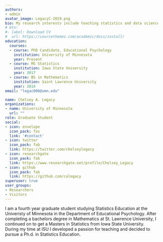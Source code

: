 ```yaml
---
authors:
- admin
avatar_image: LegacyC-2019.png
bio: My research interests include teaching statistics and data science.
# btn:
#- label: Download CV
#  url: https://sourcethemes.com/academic/docs/install/
education:
  courses:
  - course: PhD Candidate, Educational Psychology
    institution: University of Minnesota
    year: Present
  - course: MS Statistics
    institution: Iowa State University
    year: 2017
  - course: BS in Mathematics
    institution: Saint Lawrence University
    year: 2014
email: "legac006@umn.edu"

name: Chelsey A. Legacy
organizations:
- name: University of Minnesota
  url: ""
role: Graduate Student
social:
- icon: envelope
  icon_pack: fas
  link: '#contact'
- icon: twitter
  icon_pack: fab
  link: https://twitter.com/chelseylegacy
- icon: researchgate
  icon_pack: fab
  link: https://www.researchgate.net/profile/Chelsey_Legacy
- icon: github
  icon_pack: fab
  link: https://github.com/calegacy 
superuser: true
user_groups:
- Researchers
- Visitors
---
```


I am a fourth year graduate student studying Statistics Education at the Univeristy of Minnesota in the Department of Educational Psychology. After completing a bachelors degree in Mathematics at St. Lawrence University, I continued on to get a Masters in Statistics from Iowa State University. During my time at ISU I developed a passion for teaching and decided to pursue a Ph.d. in Statistics Education. 

